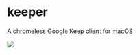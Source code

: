 # keeper
A chromeless Google Keep client for macOS

![](https://cl.ly/3I1G10031H3a/Screen%20Shot%202016-08-31%20at%2017.34.27.png)
